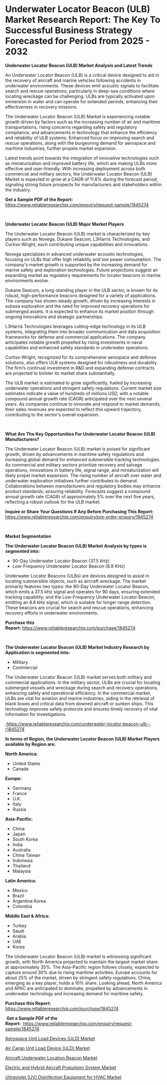 <p><h1>Underwater Locator Beacon (ULB) Market Research Report: The Key To Successful Business Strategy Forecasted for Period from 2025 - 2032</h1></p><p><strong>Underwater Locator Beacon (ULB) Market Analysis and Latest Trends</strong></p>
<p><p>An Underwater Locator Beacon (ULB) is a critical device designed to aid in the recovery of aircraft and marine vehicles following accidents in underwater environments. These devices emit acoustic signals to facilitate search and rescue operations, particularly in deep-sea conditions where locating wreckage can be challenging. ULBs are typically activated upon immersion in water and can operate for extended periods, enhancing their effectiveness in recovery missions.</p><p>The Underwater Locator Beacon (ULB) Market is experiencing notable growth driven by factors such as the increasing number of air and maritime transportations, rising concerns regarding safety and regulatory compliance, and advancements in technology that enhance the efficiency and reliability of ULB systems. Enhanced focus on improving search and rescue operations, along with the burgeoning demand for aerospace and maritime industries, further propels market expansion. </p><p>Latest trends point towards the integration of innovative technologies such as miniaturization and improved battery life, which are making ULBs more effective and user-friendly. With increasing deployment across both commercial and military sectors, the Underwater Locator Beacon (ULB) Market is expected to grow at a CAGR of 11.8% during the forecast period, signaling strong future prospects for manufacturers and stakeholders within the industry.</p></p>
<p><strong>Get a Sample PDF of the Report:&nbsp;</strong> <a href="https://www.reliableresearchiq.com/enquiry/request-sample/1845274?utm_campaign=103&utm_medium=2&utm_source=Github&utm_content=ia&utm_term=12042025&utm_id=underwater-locator-beacon-ulb">https://www.reliableresearchiq.com/enquiry/request-sample/1845274</a></p>
<p>&nbsp;</p>
<p><strong>Underwater Locator Beacon (ULB) Major Market Players</strong></p>
<p><p>The Underwater Locator Beacon (ULB) market is characterized by key players such as Novega, Dukane Seacom, L3Harris Technologies, and Curtiss-Wright, each contributing unique capabilities and innovations.</p><p>Novega specializes in advanced underwater acoustic technologies, focusing on ULBs that offer high reliability and low power consumption. The company's market growth is supported by the increasing demand for marine safety and exploration technologies. Future projections suggest an expanding market as regulatory requirements for locator beacons in marine environments evolve.</p><p>Dukane Seacom, a long-standing player in the ULB sector, is known for its robust, high-performance beacons designed for a variety of applications. The company has shown steady growth, driven by increasing interests in subsea exploration and the need for improved recovery operations for submerged assets. It is expected to enhance its market position through ongoing innovations and strategic partnerships.</p><p>L3Harris Technologies leverages cutting-edge technology in its ULB systems, integrating them into broader communication and data acquisition frameworks for defense and commercial applications. The company anticipates notable growth propelled by rising investments in naval capabilities and enhanced safety standards in underwater operations.</p><p>Curtiss-Wright, recognized for its comprehensive aerospace and defense solutions, also offers ULB systems designed for robustness and durability. The firm’s continual investment in R&D and expanding defense contracts are projected to bolster its market share substantially.</p><p>The ULB market is estimated to grow significantly, fueled by increasing underwater operations and stringent safety regulations. Current market size estimates indicate a value of hundreds of millions USD, with a notable compound annual growth rate (CAGR) anticipated over the next several years. As companies continue to innovate and respond to market demands, their sales revenues are expected to reflect this upward trajectory, contributing to the sector's overall expansion.</p></p>
<p>&nbsp;</p>
<p><strong>What Are The Key Opportunities For Underwater Locator Beacon (ULB) Manufacturers?</strong></p>
<p><p>The Underwater Locator Beacon (ULB) market is poised for significant growth, driven by advancements in maritime safety regulations and increasing global demand for enhanced submersible tracking technologies. As commercial and military sectors prioritize recovery and salvage operations, innovations in battery life, signal range, and miniaturization will likely propel market expansion. The rising number of aircraft over water and underwater exploration initiatives further contributes to demand. Collaborations between manufacturers and regulatory bodies may enhance product standards, ensuring reliability. Forecasts suggest a compound annual growth rate (CAGR) of approximately 5% over the next five years, reflecting a robust outlook for the ULB market.</p></p>
<p><strong>Inquire or Share Your Questions If Any Before Purchasing This Report:</strong> <a href="https://www.reliableresearchiq.com/enquiry/pre-order-enquiry/1845274?utm_campaign=103&utm_medium=2&utm_source=Github&utm_content=ia&utm_term=12042025&utm_id=underwater-locator-beacon-ulb">https://www.reliableresearchiq.com/enquiry/pre-order-enquiry/1845274</a></p>
<p>&nbsp;</p>
<p><strong>Market Segmentation</strong></p>
<p><strong>The Underwater Locator Beacon (ULB) Market Analysis by types is segmented into:</strong></p>
<p><ul><li>90-Day Underwater Locator Beacon (37.5 kHz)</li><li>Low-Frequency Underwater Locator Beacon (8.8 KHz)</li></ul></p>
<p><p>Underwater Locator Beacons (ULBs) are devices designed to assist in locating submersible objects, such as aircraft wreckage. The market primarily features two types: the 90-Day Underwater Locator Beacon, which emits a 37.5 kHz signal and operates for 90 days, ensuring extended tracking capability; and the Low-Frequency Underwater Locator Beacon, emitting an 8.8 kHz signal, which is suitable for longer range detection. These beacons are crucial for search and rescue operations, enhancing recovery efforts in underwater environments.</p></p>
<p><strong>Purchase this Report:&nbsp;</strong><a href="https://www.reliableresearchiq.com/purchase/1845274?utm_campaign=103&utm_medium=2&utm_source=Github&utm_content=ia&utm_term=12042025&utm_id=underwater-locator-beacon-ulb">https://www.reliableresearchiq.com/purchase/1845274</a></p>
<p>&nbsp;</p>
<p><strong>The Underwater Locator Beacon (ULB) Market Industry Research by Application is segmented into:</strong></p>
<p><ul><li>Military</li><li>Commercial</li></ul></p>
<p><p>The Underwater Locator Beacon (ULB) market serves both military and commercial applications. In the military sector, ULBs are crucial for locating submerged vessels and wreckage during search and recovery operations, enhancing safety and operational efficiency. In the commercial market, ULBs are vital for aviation and marine industries, aiding in the retrieval of black boxes and critical data from downed aircraft or sunken ships. This technology improves safety protocols and ensures timely recovery of vital information for investigations.</p></p>
<p><a href="https://www.reliableresearchiq.com/underwater-locator-beacon-ulb--r1845274?utm_campaign=103&utm_medium=2&utm_source=Github&utm_content=ia&utm_term=12042025&utm_id=underwater-locator-beacon-ulb">&nbsp;https://www.reliableresearchiq.com/underwater-locator-beacon-ulb--r1845274</a></p>
<p><strong>In terms of Region, the Underwater Locator Beacon (ULB) Market Players available by Region are:</strong></p>
<p>
    <p> <strong> North America: </strong>
        <ul>
            <li>United States</li>
            <li>Canada</li>
        </ul>
        </p> 
    <p> <strong> Europe: </strong>
        <ul>
            <li>Germany</li>
            <li>France</li>
            <li>U.K.</li>
            <li>Italy</li>
            <li>Russia</li>
        </ul>
        </p> 
    <p> <strong> Asia-Pacific: </strong>
        <ul>
            <li>China</li>
            <li>Japan</li>
            <li>South Korea</li>
            <li>India</li>
            <li>Australia</li>
            <li>China Taiwan</li>
            <li>Indonesia</li>
            <li>Thailand</li>
            <li>Malaysia</li>
        </ul>
        </p> 
    <p> <strong> Latin America: </strong>
        <ul>
            <li>Mexico</li>
            <li>Brazil</li>
            <li>Argentina Korea</li>
            <li>Colombia</li>
        </ul>
        </p> 
    <p> <strong> Middle East & Africa: </strong>
        <ul>
            <li>Turkey</li>
            <li>Saudi</li>
            <li>Arabia</li>
            <li>UAE</li>
            <li>Korea</li>
        </ul>
    </p>
    </p>
<p><p>The Underwater Locator Beacon (ULB) market is witnessing significant growth, with North America projected to maintain the largest market share at approximately 35%. The Asia-Pacific region follows closely, expected to capture around 30% due to rising maritime activities. Europe accounts for about 25% of the market, driven by stringent safety regulations. China, emerging as a key player, holds a 10% share. Looking ahead, North America and APAC are anticipated to dominate, propelled by advancements in underwater technology and increasing demand for maritime safety.</p></p>
<p><strong>Purchase this Report: </strong><a href="https://www.reliableresearchiq.com/purchase/1845274?utm_campaign=103&utm_medium=2&utm_source=Github&utm_content=ia&utm_term=12042025&utm_id=underwater-locator-beacon-ulb">https://www.reliableresearchiq.com/purchase/1845274</a></p>
<p>&nbsp;<strong>Get a Sample PDF of the Report:&nbsp;&nbsp;</strong><a href="https://www.reliableresearchiq.com/enquiry/request-sample/1845274?utm_campaign=103&utm_medium=2&utm_source=Github&utm_content=ia&utm_term=12042025&utm_id=underwater-locator-beacon-ulb">https://www.reliableresearchiq.com/enquiry/request-sample/1845274</a></p>
<p><strong></strong></p>
<p><p><a href="https://github.com/pupekironim/Market-Research-Report-List-1/blob/main/aerospace-unit-load-devices-uld-market.md?utm_campaign=103&utm_medium=2&utm_source=Github&utm_content=ia&utm_term=12042025&utm_id=underwater-locator-beacon-ulb">Aerospace Unit Load Devices (ULD) Market</a></p><p><a href="https://github.com/yakobotege/Market-Research-Report-List-1/blob/main/air-cargo-unit-load-device-uld-market.md?utm_campaign=103&utm_medium=2&utm_source=Github&utm_content=ia&utm_term=12042025&utm_id=underwater-locator-beacon-ulb">Air Cargo Unit Load Device (ULD) Market</a></p><p><a href="https://github.com/astadtetcha28/Market-Research-Report-List-1/blob/main/aircraft-underwater-location-beacon-market.md?utm_campaign=103&utm_medium=2&utm_source=Github&utm_content=ia&utm_term=12042025&utm_id=underwater-locator-beacon-ulb">Aircraft Underwater Location Beacon Market</a></p><p><a href="https://github.com/ertssmelov0/Market-Research-Report-List-1/blob/main/electric-and-hybrid-aircraft-propulsion-system-market.md?utm_campaign=103&utm_medium=2&utm_source=Github&utm_content=ia&utm_term=12042025&utm_id=underwater-locator-beacon-ulb">Electric and Hybrid Aircraft Propulsion System Market</a></p><p><a href="https://github.com/heeildannas/Market-Research-Report-List-1/blob/main/ultraviolet-uv-disinfection-equipment-for-hvac-market.md?utm_campaign=103&utm_medium=2&utm_source=Github&utm_content=ia&utm_term=12042025&utm_id=underwater-locator-beacon-ulb">Ultraviolet (UV) Disinfection Equipment for HVAC Market</a></p></p>